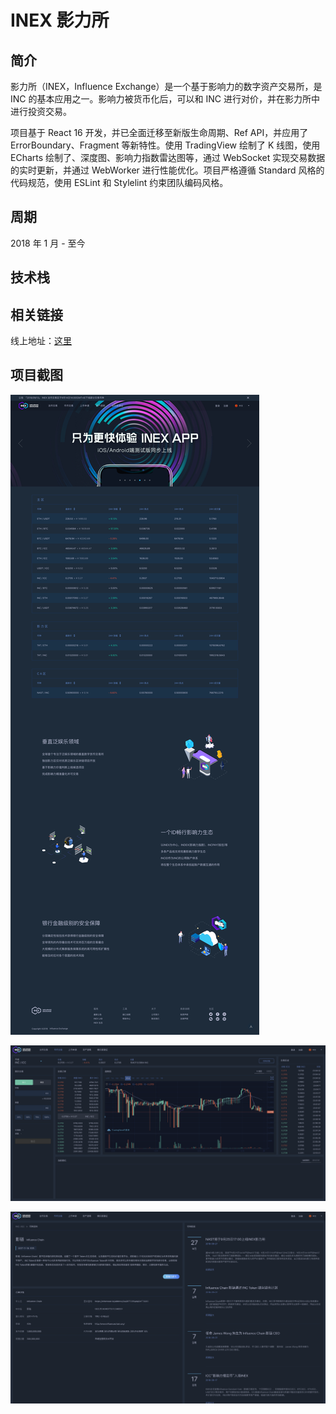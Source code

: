 # INEX 影力所

## 简介

影力所（INEX，Influence Exchange）是一个基于影响力的数字资产交易所，是 INC 的基本应用之一。影响力被货币化后，可以和 INC 进行对价，并在影力所中进行投资交易。

项目基于 React 16 开发，并已全面迁移至新版生命周期、Ref API，并应用了 ErrorBoundary、Fragment 等新特性。使用 TradingView 绘制了 K 线图，使用 ECharts 绘制了、深度图、影响力指数雷达图等，通过 WebSocket 实现交易数据的实时更新，并通过 WebWorker 进行性能优化。项目严格遵循 Standard 风格的代码规范，使用 ESLint 和 Stylelint 约束团队编码风格。

## 周期

2018 年 1 月 - 至今

## 技术栈
<div class="stacks">
  <div class="stack fix-ratio ratio-1-1 icon icon-html5" title="HTML5"></div>
  <div class="stack fix-ratio ratio-1-1 icon icon-css3" title="CSS3"></div>
  <div class="stack fix-ratio ratio-1-1 icon icon-javascript" title="JavaScript"></div>
  <div class="stack fix-ratio ratio-1-1 icon icon-es" title="ECMAScript 2015+"></div>
  <div class="stack fix-ratio ratio-1-1 icon icon-sass" title="SASS"></div>
  <div class="stack fix-ratio ratio-1-1 icon icon-react" title="React"></div>
  <div class="stack fix-ratio ratio-1-1 icon icon-react-router" title="React Router"></div>
  <div class="stack fix-ratio ratio-1-1 icon icon-redux" title="Redux"></div>
  <div class="stack fix-ratio ratio-1-1 icon icon-webpack" title="webpack"></div>
  <div class="stack fix-ratio ratio-1-1 icon icon-yarn" title="Yarn"></div>
  <div class="stack fix-ratio ratio-1-1 icon icon-eslint" title="ESLint"></div>
</div>

## 相关链接

线上地址：<a target="_blank" href='https://www.inex.exchange'>这里</a>

## 项目截图

![首页](../images/project/inex/1.png)

![交易主页](../images/project/inex/2.png)

![币种资料](../images/project/inex/3.png)